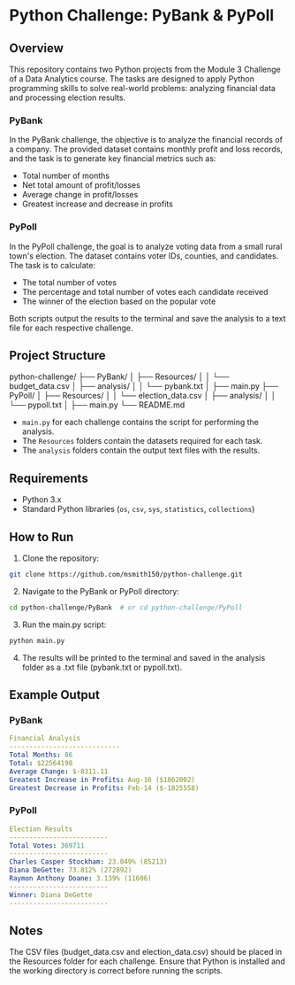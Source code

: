 # Python Challenge: PyBank & PyPoll

## Overview

This repository contains two Python projects from the Module 3 Challenge of a Data Analytics course. The tasks are designed to apply Python programming skills to solve real-world problems: analyzing financial data and processing election results.

### PyBank
In the PyBank challenge, the objective is to analyze the financial records of a company. The provided dataset contains monthly profit and loss records, and the task is to generate key financial metrics such as:
- Total number of months
- Net total amount of profit/losses
- Average change in profit/losses
- Greatest increase and decrease in profits

### PyPoll
In the PyPoll challenge, the goal is to analyze voting data from a small rural town's election. The dataset contains voter IDs, counties, and candidates. The task is to calculate:
- The total number of votes
- The percentage and total number of votes each candidate received
- The winner of the election based on the popular vote

Both scripts output the results to the terminal and save the analysis to a text file for each respective challenge.

## Project Structure

 python-challenge/ 
 ├── PyBank/ │ 
 ├── Resources/ │ 
 │ └── budget_data.csv │ 
 ├── analysis/ │ 
 │ └── pybank.txt │ 
 ├── main.py 
 ├── PyPoll/ │ 
 ├── Resources/ │ 
 │ └── election_data.csv │ 
 ├── analysis/ │ 
 │ └── pypoll.txt │ 
 ├── main.py 
 └── README.md

 
- `main.py` for each challenge contains the script for performing the analysis.
- The `Resources` folders contain the datasets required for each task.
- The `analysis` folders contain the output text files with the results.

## Requirements

- Python 3.x
- Standard Python libraries (`os`, `csv`, `sys`, `statistics`, `collections`)

## How to Run

1. Clone the repository:
```bash 
git clone https://github.com/msmith150/python-challenge.git
```
2. Navigate to the PyBank or PyPoll directory:
```bash 
cd python-challenge/PyBank  # or cd python-challenge/PyPoll
```

3. Run the main.py script:
```bash 
python main.py
```
4. The results will be printed to the terminal and saved in the analysis folder as a .txt file (pybank.txt or pypoll.txt).

## Example Output

### PyBank
```yaml
Financial Analysis
----------------------------
Total Months: 86
Total: $22564198
Average Change: $-8311.11
Greatest Increase in Profits: Aug-16 ($1862002)
Greatest Decrease in Profits: Feb-14 ($-1825558)
```
### PyPoll
```yaml
Election Results
-------------------------
Total Votes: 369711
-------------------------
Charles Casper Stockham: 23.049% (85213)
Diana DeGette: 73.812% (272892)
Raymon Anthony Doane: 3.139% (11606)
-------------------------
Winner: Diana DeGette
-------------------------
```
## Notes

The CSV files (budget_data.csv and election_data.csv) should be placed in the Resources folder for each challenge.
Ensure that Python is installed and the working directory is correct before running the scripts.